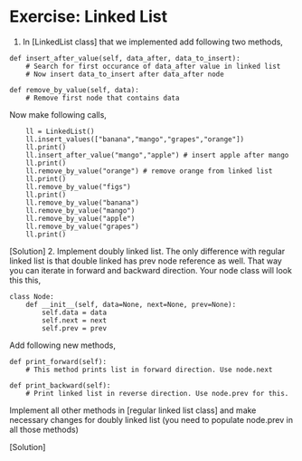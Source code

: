 # Exercise: Linked List

1. In [LinkedList class] that we implemented add following two methods,
```
def insert_after_value(self, data_after, data_to_insert):
    # Search for first occurance of data_after value in linked list
    # Now insert data_to_insert after data_after node

def remove_by_value(self, data):
    # Remove first node that contains data
```
Now make following calls,
```
    ll = LinkedList()
    ll.insert_values(["banana","mango","grapes","orange"])
    ll.print()
    ll.insert_after_value("mango","apple") # insert apple after mango
    ll.print()
    ll.remove_by_value("orange") # remove orange from linked list
    ll.print()
    ll.remove_by_value("figs")
    ll.print()
    ll.remove_by_value("banana")
    ll.remove_by_value("mango")
    ll.remove_by_value("apple")
    ll.remove_by_value("grapes")
    ll.print()
```
[Solution]
2. Implement doubly linked list. The only difference with regular linked list is that double linked has prev node reference as well. That way you can iterate in forward and backward direction.
Your node class will look this this,
```
class Node:
    def __init__(self, data=None, next=None, prev=None):
        self.data = data
        self.next = next
        self.prev = prev
```
Add following new methods,
```
def print_forward(self):
    # This method prints list in forward direction. Use node.next

def print_backward(self):
    # Print linked list in reverse direction. Use node.prev for this.
```
Implement all other methods in [regular linked list class] and make necessary changes for doubly linked list (you need to populate node.prev in all those methods)

[Solution]